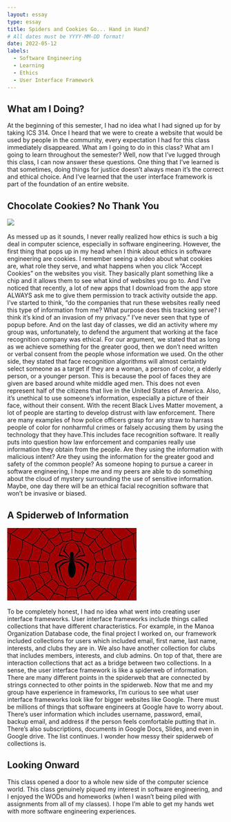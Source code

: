 ```yaml
---
layout: essay
type: essay
title: Spiders and Cookies Go... Hand in Hand?
# All dates must be YYYY-MM-DD format!
date: 2022-05-12
labels:
  - Software Engineering
  - Learning
  - Ethics
  - User Interface Framework
---
```


## What am I Doing?

At the beginning of this semester, I had no idea what I had signed up for by taking ICS 314. Once I heard that we were to create a website that would be used by people in the community, every expectation I had for this class immediately disappeared. What am I going to do in this class? What am I going to learn throughout the semester? Well, now that I’ve lugged through this class, I can now answer these questions. One thing that I’ve learned is that sometimes, doing things for justice doesn’t always mean it’s the correct and ethical choice. And I’ve learned that the user interface framework is part of the foundation of an entire website. 

## Chocolate Cookies? No Thank You

<div class="ui small rounded images">
  <img class="ui image" src="../images/cookies.avif">
</div>

As messed up as it sounds, I never really realized how ethics is such a big deal in computer science, especially in software engineering. However, the first thing that pops up in my head when I think about ethics in software engineering are cookies. I remember seeing a video about what cookies are, what role they serve, and what happens when you click “Accept Cookies” on the websites you visit. They basically plant something like a chip and it allows them to see what kind of websites you go to. And I’ve noticed that recently, a lot of new apps that I download from the app store ALWAYS ask me to give them permission to track activity outside the app. I’ve started to think,  “do the companies that run these websites really need this type of information from me? What purpose does this tracking serve? I think it’s kind of an invasion of my privacy.” I’ve never seen that type of popup before. And on the last day of classes, we did an activity where my group was, unfortunately, to defend the argument that working at the face recognition company was ethical. For our argument, we stated that as long as we achieve something for the greater good, then we don’t need written or verbal consent from the people whose information we used. On the other side, they stated that face recognition algorithms will almost certaintly select someone as a target if they are a woman, a person of color, a elderly person, or a younger person. This is because the pool of faces they are given are based around white middle aged men. This does not even represent half of the citizens that live in the United States of America. Also, it’s unethical to use someone’s information, especially a picture of their face, without their consent. With the recent Black Lives Matter movement, a lot of people are starting to develop distrust with law enforcement. There are many examples of how police officers grasp for any straw to harrass people of color for nonharmful crimes or falsely accusing them by using the technology that they have.This includes face recognition software. It really puts into question how law enforcement and companies really use information they obtain from the people. Are they using the information with malicious intent? Are they using the information for the greater good and safety of the common people? As someone hoping to pursue a career in software engineering, I hope me and my peers are able to do something about the cloud of mystery surrounding the use of sensitive information. Maybe, one day there will be an ethical facial recognition software that won’t be invasive or biased. 

## A Spiderweb of Information

<div class="ui small rounded images">
  <img class="ui image" src="../images/spiderman.jpg">
</div>

To be completely honest, I had no idea what went into creating user interface frameworks. User interface frameworks include things called collections that have different characteristics. For example, in the Manoa Organization Database code, the final project I worked on, our framework included collections for users which included email, first name, last name, interests, and clubs they are in. We also have another collection for clubs that includes members, interests, and club admins. On top of that, there are interaction collections that act as a bridge between two collections. In a sense, the user interface framework is like a spiderweb of information. There are many different points in the spiderweb that are connected by strings connected to other points in the spiderweb. Now that me and my group have experience in frameworks, I’m curious to see what user interface frameworks look like for bigger websites like Google. There must be millions of things that software engineers at Google have to worry about. There’s user information which includes username, password, email, backup email, and address if the person feels comfortable putting that in. There’s also subscriptions, documents in Google Docs, Slides, and even in Google drive. The list continues. I wonder how messy their spiderweb of collections is. 

## Looking Onward 

This class opened a door to a whole new side of the computer science world. This class genuinely piqued my interest in software engineering, and I enjoyed the WODs and homeworks (when I wasn’t being piled with assignments from all of my classes). I hope I’m able to get my hands wet with more software engineering experiences. 
